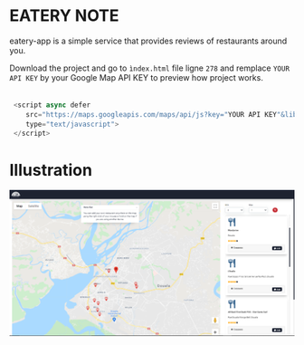 # EATERY NOTE
eatery-app is a simple service that provides reviews of restaurants around you.
  
Download the project and go to `ìndex.html` file ligne `278` and remplace `YOUR API KEY` by your Google Map API KEY to preview how project works.


```javascript

 <script async defer
    src="https://maps.googleapis.com/maps/api/js?key="YOUR API KEY"&libraries=places&callback=init"
    type="text/javascript">
 </script>

 ```

 # Illustration

 ![](/imgs/eateryapp.png)
